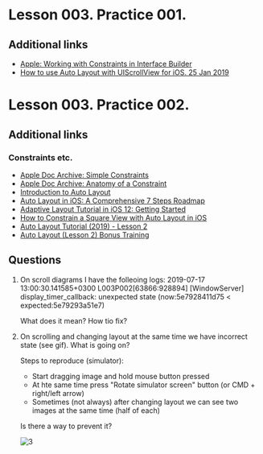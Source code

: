 # Lesson 003. Practice 001.

## Additional links
* [Apple: Working with Constraints in Interface Builder](https://developer.apple.com/library/archive/documentation/UserExperience/Conceptual/AutolayoutPG/WorkingwithConstraintsinInterfaceBuidler.html)
* [How to use Auto Layout with UIScrollView for iOS. 25 Jan 2019](https://www.freecodecamp.org/news/how-to-use-auto-layout-with-uiscrollview-for-ios-b94b8687a4cc/)

# Lesson 003. Practice 002.

## Additional links

### Constraints etc.

* [Apple Doc Archive: Simple Constraints](https://developer.apple.com/library/archive/documentation/UserExperience/Conceptual/AutolayoutPG/WorkingwithSimpleConstraints.html)
* [Apple Doc Archive: Anatomy of a Constraint](https://developer.apple.com/library/archive/documentation/UserExperience/Conceptual/AutolayoutPG/AnatomyofaConstraint.html#//apple_ref/doc/uid/TP40010853-CH9-SW1)
* [Introduction to Auto Layout](https://www.appcoda.com/learnswift/auto-layout-intro.html)
* [Auto Layout in iOS: A Comprehensive 7 Steps Roadmap](https://matteomanferdini.com/ios-auto-layout/)
* [Adaptive Layout Tutorial in iOS 12: Getting Started](https://www.raywenderlich.com/1343912-adaptive-layout-tutorial-in-ios-12-getting-started)
* [How to Constrain a Square View with Auto Layout in iOS](https://spin.atomicobject.com/2015/06/03/ios-square-view-auto-layout/)
* [Auto Layout Tutorial (2019) - Lesson 2](https://www.youtube.com/watch?v=emojd8GFB0o)
* [Auto Layout (Lesson 2) Bonus Training](https://www.youtube.com/watch?v=2tqkuGETgXg)

## Questions

1) On scroll diagrams I have the folleoing logs:
2019-07-17 13:00:30.141585+0300 L003P002[63866:928894] [WindowServer] display_timer_callback: unexpected state (now:5e7928411d75 < expected:5e79293a51e7)

   What does it mean? How tio fix?

2) On scrolling and changing layout at the same time we have incorrect state (see gif). What is going on?

   Steps to reproduce (simulator):

      - Start dragging image and hold mouse button pressed
      - At hte same time press "Rotate simulator screen" button (or CMD + right/left arrow)
      - Sometimes (not always) after changing layout we can see two images at the same time (half of each)

   Is there a way to prevent it?

   ![3](https://user-images.githubusercontent.com/661889/61369577-13f81980-a899-11e9-8137-d1cc2dd4ec51.gif)